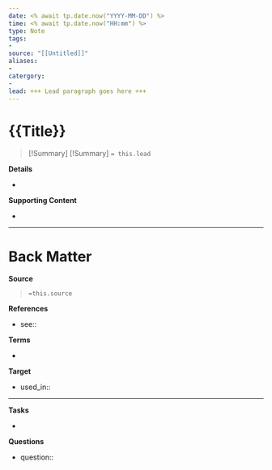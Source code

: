 ```yaml
---
date: <% await tp.date.now("YYYY-MM-DD") %>
time: <% await tp.date.now("HH:mm") %>
type: Note
tags:
-
source: "[[Untitled]]"
aliases: 
-
catergory: 
-
lead: +++ Lead paragraph goes here +++
---
```

<!--  See "Template Help" below for using properties -->

# {{Title}}

<!--  Most essential idea from "lead"-key  in properties section -->
> [!Summary]
> [!Summary]
> `= this.lead`

**Details**
<!-- Main content in body of my note  -->
- 

**Supporting Content**
<!-- Supporting content in tail of my note  -->
- 

---
# Back Matter

**Source**
<!-- Always keep a link to the source- --> 
>`=this.source`

**References**
<!-- Links to pages not referenced in the content. see: [[related note]] because <reason> -->
- see:: 

**Terms**
<!-- Links to definition pages. -->
- 

**Target**
<!-- Link to project note or externaly published content. -->
- used_in::

---
**Tasks**
<!-- What remains to be done with this note? --> 
- 

**Questions**
<!-- What remains for you to consider? --> 
- question::

